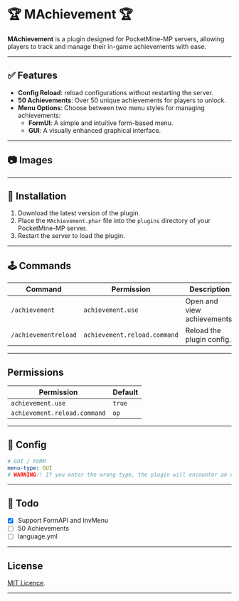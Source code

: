 # 🏆 MAchievement 🏆

**MAchievement** is a plugin designed for PocketMine-MP servers, allowing players to track and manage their in-game achievements with ease.

---

## ✅ Features
- **Config Reload**: reload configurations without restarting the server.
- **50 Achievements**: Over 50 unique achievements for players to unlock.
- **Menu Options**: Choose between two menu styles for managing achievements:
    - **FormUI**: A simple and intuitive form-based menu.
    - **GUI**: A visually enhanced graphical interface.

---

## 📷 Images

---

## 📁 Installation 
1. Download the latest version of the plugin.
2. Place the `MAchievement.phar` file into the `plugins` directory of your PocketMine-MP server.
3. Restart the server to load the plugin.

---

## 🕹️ Commands

| Command              | Permission                   | Description                  |
|----------------------|-----------------------------|------------------------------|
| `/achievement`       | `achievement.use`           | Open and view achievements. |
| `/achievementreload` | `achievement.reload.command` | Reload the plugin config.   |

---

## Permissions

| Permission                   | Default |
|------------------------------|---------|
| `achievement.use`            | `true`  |
| `achievement.reload.command` | `op`    |

---

## 💾 Config

```yaml
# GUI / FORM
menu-type: GUI
# WARNING!! If you enter the wrong type, the plugin will encounter an error.
```

---

## 🔼 Todo
- [x] Support FormAPI and InvMenu
- [ ] 50 Achievements
- [ ] language.yml

---

## License
[MIT Licence](https://github.com/MagmaZ3637/MAchievement/blob/main/LICENSE).

---
